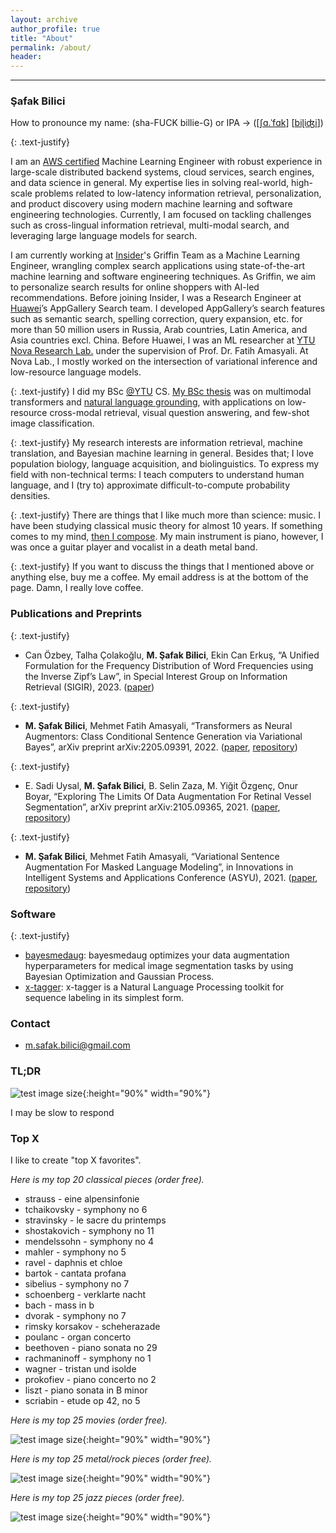 ```yaml
---
layout: archive
author_profile: true
title: "About"
permalink: /about/
header:
---
```


------------------------

### Şafak Bilici

How to pronounce my name: (sha-FUCK billie-G) or IPA -> (\[[ʃɑ.ˈfɑk](http://ipa-reader.xyz/?text=%CA%83%C9%91.%CB%88f%C9%91k&voice=Filiz)\] [[biɭiʤi](http://ipa-reader.xyz/?text=bi%C9%ADi%CA%A4i&voice=Filiz)\])

{: .text-justify}

I am an [AWS certified](https://www.credly.com/badges/ee2c69d1-4870-4b4b-a142-a6707adfe93d/public_url) Machine Learning Engineer with robust experience in large-scale distributed backend systems, cloud services, search engines, and data science in general. My expertise lies in solving real-world, high-scale problems related to low-latency information retrieval, personalization, and product discovery using modern machine learning and software engineering technologies. Currently, I am focused on tackling challenges such as cross-lingual information retrieval, multi-modal search, and leveraging large language models for search.

I am currently working at [Insider](https://useinsider.com/)'s Griffin Team as a Machine Learning Engineer, wrangling complex search applications using state-of-the-art machine learning and software engineering techniques. As Griffin, we aim to personalize search results for online shoppers with AI-led recommendations. Before joining Insider, I was a Research Engineer at [Huawei](https://www.huawei.com/en/)’s AppGallery Search team. I developed AppGallery’s search features such as semantic search, spelling correction, query expansion, etc. for more than 50 million users in Russia, Arab countries, Latin America, and Asia countries excl. China. Before Huawei, I was an ML researcher at [YTU Nova Research Lab.](https://www.linkedin.com/company/novaresearchlab/mycompany/) under the supervision of Prof. Dr. Fatih Amasyali. At Nova Lab., I mostly worked on the intersection of variational inference and low-resource language models.

{: .text-justify}
I did my BSc [@YTU](https://www.yildiz.edu.tr/en/) CS. [My BSc thesis](/assets/data/SafakBiliciBScThesis.pdf) was on multimodal transformers and [natural language grounding](https://katefvision.github.io/LanguageGrounding/), with applications on low-resource cross-modal retrieval, visual question answering, and few-shot image classification.

{: .text-justify}
My research interests are information retrieval, machine translation, and Bayesian machine learning in general. Besides that; I love population biology, language acquisition, and biolinguistics. To express my field with non-technical terms: I teach computers to understand human language, and I (try to) approximate difficult-to-compute probability densities.

{: .text-justify}
There are things that I like much more than science: music. I have been studying classical music theory for almost 10 years. If something comes to my mind, [then I compose](https://www.youtube.com/channel/UCFVua8j3Ssal2hSY4VXLj8g). My main instrument is piano, however, I was once a guitar player and vocalist in a death metal band.

{: .text-justify}
If you want to discuss the things that I mentioned above or anything else, buy me a coffee. My email address is at the bottom of the page. Damn, I really love coffee.

### Publications and Preprints

{: .text-justify}
* Can Özbey, Talha Çolakoğlu, **M. Şafak Bilici**, Ekin Can Erkuş, “A Unified Formulation for the Frequency Distribution of Word Frequencies using the Inverse Zipf’s Law”, in Special Interest Group on Information Retrieval (SIGIR), 2023. ([paper](https://dl.acm.org/doi/abs/10.1145/3539618.3591942))

{: .text-justify}
* **M. Şafak Bilici**, Mehmet Fatih Amasyali, “Transformers as Neural Augmentors: Class Conditional Sentence Generation via Variational Bayes”, arXiv preprint arXiv:2205.09391, 2022. ([paper](https://arxiv.org/abs/2205.09391), [repository](https://github.com/safakkbilici/Conditional-Variational-Transformer))

{: .text-justify}
* E. Sadi Uysal, **M. Şafak Bilici**, B. Selin Zaza, M. Yiğit Özgenç, Onur Boyar, “Exploring The Limits Of Data Augmentation For Retinal Vessel Segmentation”, arXiv preprint arXiv:2105.09365, 2021. ([paper](https://arxiv.org/abs/2105.09365), [repository](https://github.com/safakkbilici/Exploring-The-Limits-Of-Data-Augmentation-For-Retinal-Vessel-Segmentation))

{: .text-justify}
* **M. Şafak Bilici**, Mehmet Fatih Amasyali, “Variational Sentence Augmentation For Masked Language Modeling”, in Innovations in Intelligent Systems and Applications Conference (ASYU), 2021. ([paper](https://ieeexplore.ieee.org/document/9599089), [repository](https://github.com/safakkbilici/Variational-Sentence-Augmentation-For-Masked-Language-Modeling))


### Software

{: .text-justify}
* [bayesmedaug](https://github.com/safakkbilici/bayesmedaug): bayesmedaug optimizes your data augmentation hyperparameters for medical image segmentation tasks by using Bayesian Optimization and Gaussian Process.
* [x-tagger](https://github.com/safakkbilici/x-tagger): x-tagger is a Natural Language Processing toolkit for sequence labeling in its simplest form.


### Contact

- m.safak.bilici@gmail.com

### TL;DR

![test image size](/images/i_could_care_less.png){:height="90%" width="90%"}


I may be slow to respond


### Top X
I like to create "top X favorites".

_Here is my top 20 classical pieces (order free)._

* strauss - eine alpensinfonie
* tchaikovsky - symphony no 6
* stravinsky - le sacre du printemps
* shostakovich - symphony no 11
* mendelssohn - symphony no 4
* mahler - symphony no 5
* ravel - daphnis et chloe
* bartok - cantata profana
* sibelius - symphony no 7
* schoenberg - verklarte nacht
* bach - mass in b
* dvorak - symphony no 7
* rimsky korsakov - scheherazade
* poulanc - organ concerto
* beethoven - piano sonata no 29
* rachmaninoff - symphony no 1
* wagner - tristan und isolde
* prokofiev - piano concerto no 2
* liszt - piano sonata in B minor
* scriabin - etude op 42, no 5

_Here is my top 25 movies (order free)._

![test image size](m.png){:height="90%" width="90%"}


_Here is my top 25 metal/rock pieces (order free)._

![test image size](r.png){:height="90%" width="90%"}


_Here is my top 25 jazz pieces (order free)._

![test image size](j.png){:height="90%" width="90%"}
